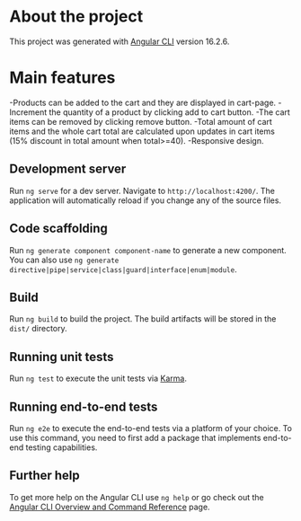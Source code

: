 # About the project

This project was generated with [Angular CLI](https://github.com/angular/angular-cli) version 16.2.6.

# Main features

-Products can be added to the cart and they are displayed in cart-page.
-Increment the quantity of a product by clicking add to cart button.
-The cart items can be removed by clicking remove button.
-Total amount of cart items and the whole cart total are calculated upon updates in cart items (15% discount in total amount when total>=40).
-Responsive design.

## Development server

Run `ng serve` for a dev server. Navigate to `http://localhost:4200/`. The application will automatically reload if you change any of the source files.

## Code scaffolding

Run `ng generate component component-name` to generate a new component. You can also use `ng generate directive|pipe|service|class|guard|interface|enum|module`.

## Build

Run `ng build` to build the project. The build artifacts will be stored in the `dist/` directory.

## Running unit tests

Run `ng test` to execute the unit tests via [Karma](https://karma-runner.github.io).

## Running end-to-end tests

Run `ng e2e` to execute the end-to-end tests via a platform of your choice. To use this command, you need to first add a package that implements end-to-end testing capabilities.

## Further help

To get more help on the Angular CLI use `ng help` or go check out the [Angular CLI Overview and Command Reference](https://angular.io/cli) page.





